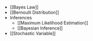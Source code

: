 
- [[Bayes Law]]
- [[Bernoulli Distribution]]
- Inferences
	- [[Maximum Likelihood Estimation]]
	- [[Bayesian Inference]]
- [[Stochastic Variable]]

